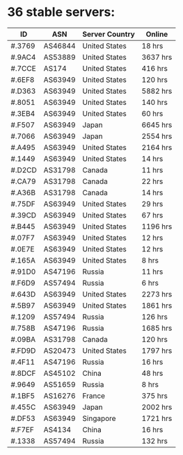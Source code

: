 # 36 stable servers:

| ID | ASN | Server Country | Online |
| ------ | ------ | ------ | ------ |
| #.3769 | AS46844 | United States | 18 hrs |
| #.9AC4 | AS53889 | United States | 3637 hrs |
| #.7CCE | AS174 | United States | 416 hrs |
| #.6EF8 | AS63949 | United States | 120 hrs |
| #.D363 | AS63949 | United States | 5882 hrs |
| #.8051 | AS63949 | United States | 140 hrs |
| #.3EB4 | AS63949 | United States | 60 hrs |
| #.F507 | AS63949 | Japan | 6645 hrs |
| #.7066 | AS63949 | Japan | 2554 hrs |
| #.A495 | AS63949 | United States | 2164 hrs |
| #.1449 | AS63949 | United States | 14 hrs |
| #.D2CD | AS31798 | Canada | 11 hrs |
| #.CA79 | AS31798 | Canada | 22 hrs |
| #.A36B | AS31798 | Canada | 14 hrs |
| #.75DF | AS63949 | United States | 29 hrs |
| #.39CD | AS63949 | United States | 67 hrs |
| #.B445 | AS63949 | United States | 1196 hrs |
| #.07F7 | AS63949 | United States | 12 hrs |
| #.0E7E | AS63949 | United States | 12 hrs |
| #.165A | AS63949 | United States | 8 hrs |
| #.91D0 | AS47196 | Russia | 11 hrs |
| #.F6D9 | AS57494 | Russia | 6 hrs |
| #.643D | AS63949 | United States | 2273 hrs |
| #.5B97 | AS63949 | United States | 1861 hrs |
| #.1209 | AS57494 | Russia | 126 hrs |
| #.758B | AS47196 | Russia | 1685 hrs |
| #.09BA | AS31798 | Canada | 120 hrs |
| #.FD9D | AS20473 | United States | 1797 hrs |
| #.4F11 | AS47196 | Russia | 16 hrs |
| #.8DCF | AS45102 | China | 48 hrs |
| #.9649 | AS51659 | Russia | 8 hrs |
| #.1BF5 | AS16276 | France | 375 hrs |
| #.455C | AS63949 | Japan | 2002 hrs |
| #.DF53 | AS63949 | Singapore | 1721 hrs |
| #.F7EF | AS4134 | China | 16 hrs |
| #.1338 | AS57494 | Russia | 132 hrs |

